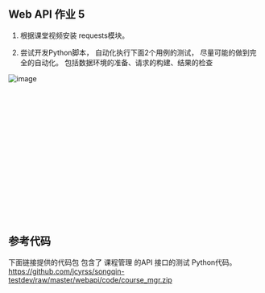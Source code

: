 ## Web API 作业 5



1. 根据课堂视频安装 requests模块。


2. 尝试开发Python脚本， 自动化执行下面2个用例的测试， 尽量可能的做到完全的自动化。 包括数据环境的准备、请求的构建、结果的检查


![image](https://user-images.githubusercontent.com/10496014/41332559-ed77c48a-6f10-11e8-909f-35491b378f50.png)







<br><br><br><br><br><br><br><br><br><br><br><br><br><br><br>

## 参考代码

下面链接提供的代码包 包含了 课程管理 的API 接口的测试 Python代码。
https://github.com/jcyrss/songqin-testdev/raw/master/webapi/code/course_mgr.zip
